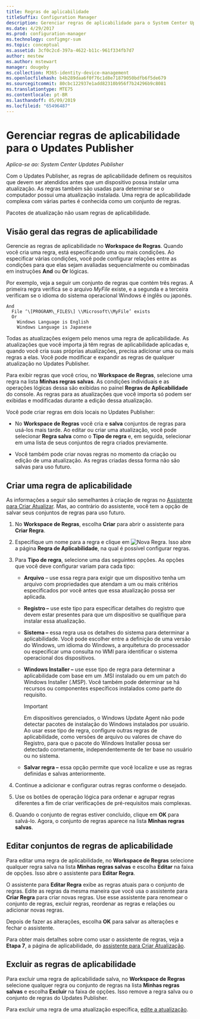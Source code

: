 ```yaml
---
title: Regras de aplicabilidade
titleSuffix: Configuration Manager
description: Gerenciar regras de aplicabilidade para o System Center Updates Publisher
ms.date: 4/29/2017
ms.prod: configuration-manager
ms.technology: configmgr-sum
ms.topic: conceptual
ms.assetid: 3cf0c2cd-397a-4622-b11c-961f334fb7d7
author: mestew
ms.author: mstewart
manager: dougeby
ms.collection: M365-identity-device-management
ms.openlocfilehash: b4b289daa6f0f76c1d8e71879050bdfb6f5de679
ms.sourcegitcommit: 80cbc122937e1add82310b956f7b24296b9c8081
ms.translationtype: MTE75
ms.contentlocale: pt-BR
ms.lasthandoff: 05/09/2019
ms.locfileid: "65496487"
---
```

# <a name="manage-applicability-rules-in-updates-publisher"></a>Gerenciar regras de aplicabilidade para o Updates Publisher

*Aplica-se ao: System Center Updates Publisher*

Com o Updates Publisher, as regras de aplicabilidade definem os requisitos que devem ser atendidos antes que um dispositivo possa instalar uma atualização. As regras também são usadas para determinar se o computador possui uma atualização instalada. Uma regra de aplicabilidade complexa com várias partes é conhecida como um conjunto de regras.

Pacotes de atualização não usam regras de aplicabilidade.

## <a name="overview-of-applicability-rules"></a>Visão geral das regras de aplicabilidade
Gerencie as regras de aplicabilidade no **Workspace de Regras**. Quando você cria uma regra, está especificando uma ou mais condições. Ao especificar várias condições, você pode configurar relações entre as condições para que elas sejam avaliadas sequencialmente ou combinadas em instruções **And** ou **Or** lógicas.

Por exemplo, veja a seguir um conjunto de regras que contém três regras. A primeira regra verifica se o arquivo *MyFile* existe, e a segunda e a terceira verificam se o idioma do sistema operacional Windows é inglês ou japonês.

    And  
      File ‘\[PROGRAM\_FILES\] \\Microsoft\\MyFile’ exists  
      Or  
        Windows Language is English   
        Windows Language is Japanese

Todas as atualizações exigem pelo menos uma regra de aplicabilidade. As atualizações que você importa já têm regras de aplicabilidade aplicadas e, quando você cria suas próprias atualizações, precisa adicionar uma ou mais regras a elas. Você pode modificar e expandir as regras de qualquer atualização no Updates Publisher.

Para exibir regras que você criou, no **Workspace de Regras**, selecione uma regra na lista **Minhas regras salvas**. As condições individuais e as operações lógicas dessa são exibidas no painel **Regras de Aplicabilidade** do console. As regras para as atualizações que você importa só podem ser exibidas e modificadas durante a edição dessa atualização.

Você pode criar regras em dois locais no Updates Publisher:

-   No **Workspace de Regras** você cria e **salva** conjuntos de regras para usá-los mais tarde. Ao editar ou criar uma atualização, você pode selecionar **Regra salva** como o **Tipo de regra** e, em seguida, selecionar em uma lista de seus conjuntos de regra criados previamente.

-   Você também pode criar novas regras no momento da criação ou edição de uma atualização. As regras criadas dessa forma não são salvas para uso futuro.

## <a name="create-applicability-rule"></a>Criar uma regra de aplicabilidade
As informações a seguir são semelhantes à criação de regras no [Assistente para Criar Atualizar](/sccm/sum/tools/create-updates-with-updates-publisher#the-create-update-wizard). Mas, ao contrário do assistente, você tem a opção de salvar seus conjuntos de regras para uso futuro.

1. No **Workspace de Regras**, escolha **Criar** para abrir o assistente para **Criar Regra**.

2. Especifique um nome para a regra e clique em ![Nova Regra](media/newrule.png). Isso abre a página **Regra de Aplicabilidade**, na qual é possível configurar regras.

3. Para **Tipo de regra**, selecione uma das seguintes opções. As opções que você deve configurar variam para cada tipo:

   - **Arquivo** – use essa regra para exigir que um dispositivo tenha um arquivo com propriedades que atendam a um ou mais critérios especificados por você antes que essa atualização possa ser aplicada.

   - **Registro –** use este tipo para especificar detalhes do registro que devem estar presentes para que um dispositivo se qualifique para instalar essa atualização.

   - **Sistema –** essa regra usa os detalhes do sistema para determinar a aplicabilidade. Você pode escolher entre a definição de uma versão do Windows, um idioma do Windows, a arquitetura do processador ou especificar uma consulta no WMI para identificar o sistema operacional dos dispositivos.

   - **Windows Installer –** use esse tipo de regra para determinar a aplicabilidade com base em um .MSI instalado ou em um patch do Windows Installer (.MSP). Você também pode determinar se há recursos ou componentes específicos instalados como parte do requisito.

     > [!IMPORTANT]   
     > Em dispositivos gerenciados, o Windows Update Agent não pode detectar pacotes de instalação do Windows instalados por usuário. Ao usar esse tipo de regra, configure outras regras de aplicabilidade, como versões de arquivo ou valores de chave do Registro, para que o pacote do Windows Installer possa ser detectado corretamente, independentemente de ter base no usuário ou no sistema.

   - **Salvar regra –** essa opção permite que você localize e use as regras definidas e salvas anteriormente.

4. Continue a adicionar e configurar outras regras conforme o desejado.

5. Use os botões de operação lógica para ordenar e agrupar regras diferentes a fim de criar verificações de pré-requisitos mais complexas.

6. Quando o conjunto de regras estiver concluído, clique em **OK** para salvá-lo. Agora, o conjunto de regras aparece na lista **Minhas regras salvas**.

## <a name="edit-applicability-rule-sets"></a>Editar conjuntos de regras de aplicabilidade
Para editar uma regra de aplicabilidade, no **Workspace de Regras** selecione qualquer regra salva na lista **Minhas regras salvas** e escolha **Editar** na faixa de opções. Isso abre o assistente para **Editar Regra**.

O assistente para **Editar Regra** exibe as regras atuais para o conjunto de regras. Edite as regras da mesma maneira que você usa o assistente para **Criar Regra** para criar novas regras. Use esse assistente para renomear o conjunto de regras, excluir regras, reordenar as regras e relações ou adicionar novas regras.

Depois de fazer as alterações, escolha **OK** para salvar as alterações e fechar o assistente.

Para obter mais detalhes sobre como usar o assistente de regras, veja a **Etapa 7**, a página de aplicabilidade, do [assistente para Criar Atualização](/sccm/sum/tools/create-updates-with-updates-publisher#the-create-update-wizard).

## <a name="delete-applicability-rules"></a>Excluir as regras de aplicabilidade
Para excluir uma regra de aplicabilidade salva, no **Workspace de Regras** selecione qualquer regra ou conjunto de regras na lista **Minhas regras salvas** e escolha **Excluir** na faixa de opções. Isso remove a regra salva ou o conjunto de regras do Updates Publisher.

Para excluir uma regra de uma atualização específica, [edite a atualização](/sccm/sum/tools/manage-updates-with-updates-publisher#edit-updates-and-bundles).
